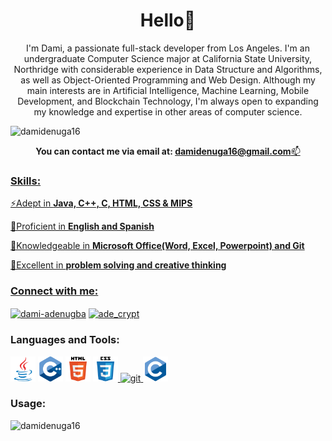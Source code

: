 <h1 align="center">Hello👋</h1>
<p align="center">I'm Dami, a passionate full-stack developer from Los Angeles. I'm an undergraduate Computer Science major at California State University, Northridge with considerable experience in Data Structure and Algorithms, as well as Object-Oriented Programming and Web Design. Although my main interests are in Artificial Intelligence, Machine Learning, Mobile Development, and Blockchain Technology, I'm always open to expanding my knowledge and expertise in other areas of computer science.</p>

<p align="left"> <img src="https://komarev.com/ghpvc/?username=damidenuga16&label=Profile%20views&color=0e75b6&style=flat" alt="damidenuga16" /> </p>
 
<p align="center"><b>You can contact me via email at: <a href="mailto:damidenuga16@gmail.com">damidenuga16@gmail.com</b>📫</p>

<h3 align="left">Skills:</h3>
<p>⚡Adept in <b>Java, C++, C, HTML, CSS & MIPS</b></p>
<p>🔭Proficient in <b>English and Spanish</b></p>
<p>📝Knowledgeable in <b>Microsoft Office(Word, Excel, Powerpoint) and Git</b></p>
<p>🌱Excellent in <b>problem solving and creative thinking</b></p>

<h3 align="left">Connect with me:</h3>
<p align="left">
<a href="https://linkedin.com/in/dami-adenugba" target="blank"><img align="center" src="https://raw.githubusercontent.com/rahuldkjain/github-profile-readme-generator/master/src/images/icons/Social/linked-in-alt.svg" alt="dami-adenugba" height="30" width="40" /></a>
<a href="https://twitter.com/ade_crypt" target="blank"><img align="center" src="https://raw.githubusercontent.com/rahuldkjain/github-profile-readme-generator/master/src/images/icons/Social/twitter.svg" alt="ade_crypt" height="30" width="40" /></a>
</p>

<h3 align="left">Languages and Tools:</h3>
<p align="left"> 
<a href="https://www.java.com" target="_blank" rel="noreferrer"> <img src="https://raw.githubusercontent.com/devicons/devicon/master/icons/java/java-original.svg" alt="java" width="40" height="40"/></a> 
<a href="https://www.w3schools.com/cpp/" target="_blank" rel="noreferrer"> <img src="https://raw.githubusercontent.com/devicons/devicon/master/icons/cplusplus/cplusplus-original.svg" alt="cplusplus" width="40" height="40"/></a> 
<a href="https://www.w3.org/html/" target="_blank" rel="noreferrer"> <img src="https://raw.githubusercontent.com/devicons/devicon/master/icons/html5/html5-original-wordmark.svg" alt="html5" width="40" height="40"/></a> 
<a href="https://www.w3schools.com/css/" target="_blank" rel="noreferrer"> <img src="https://raw.githubusercontent.com/devicons/devicon/master/icons/css3/css3-original-wordmark.svg" alt="css3" width="40" height="40"/> </a> 
<a href="https://git-scm.com/" target="_blank" rel="noreferrer"> <img src="https://www.vectorlogo.zone/logos/git-scm/git-scm-icon.svg" alt="git" width="40" height="40"/> </a> 
<a href="https://www.cprogramming.com/" target="_blank" rel="noreferrer"> <img src="https://raw.githubusercontent.com/devicons/devicon/master/icons/c/c-original.svg" alt="c" width="40" height="40"/> </a>
</p>

<h3>Usage:</h3>
<p><img align="left" src="https://github-readme-stats.vercel.app/api/top-langs?username=damidenuga16&show_icons=true&locale=en&layout=compact" alt="damidenuga16"/></p>
